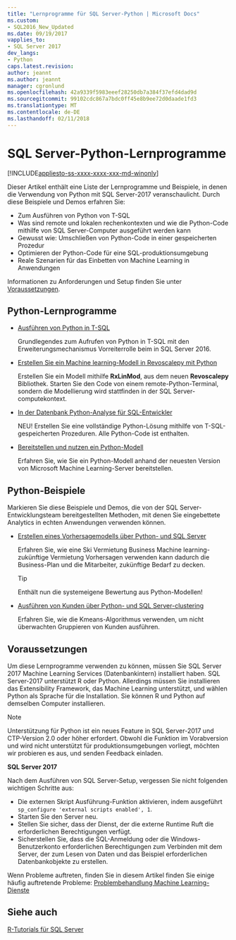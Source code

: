 ```yaml
---
title: "Lernprogramme für SQL Server-Python | Microsoft Docs"
ms.custom:
- SQL2016_New_Updated
ms.date: 09/19/2017
vapplies_to:
- SQL Server 2017
dev_langs:
- Python
caps.latest.revision: 
author: jeannt
ms.author: jeannt
manager: cgronlund
ms.openlocfilehash: 42a9339f5983eeef28250db7a384f37efd4dad9d
ms.sourcegitcommit: 99102cdc867a7bdc0ff45e8b9ee72d0daade1fd3
ms.translationtype: MT
ms.contentlocale: de-DE
ms.lasthandoff: 02/11/2018
---
```

# <a name="sql-server-python-tutorials"></a>SQL Server-Python-Lernprogramme
[!INCLUDE[appliesto-ss-xxxx-xxxx-xxx-md-winonly](../../includes/appliesto-ss-xxxx-xxxx-xxx-md-winonly.md)]

Dieser Artikel enthält eine Liste der Lernprogramme und Beispiele, in denen die Verwendung von Python mit SQL Server-2017 veranschaulicht. Durch diese Beispiele und Demos erfahren Sie:

+ Zum Ausführen von Python von T-SQL
+ Was sind remote und lokalen rechenkontexten und wie die Python-Code mithilfe von SQL Server-Computer ausgeführt werden kann
+ Gewusst wie: Umschließen von Python-Code in einer gespeicherten Prozedur
+ Optimieren der Python-Code für eine SQL-produktionsumgebung
+ Reale Szenarien für das Einbetten von Machine Learning in Anwendungen

Informationen zu Anforderungen und Setup finden Sie unter [Voraussetzungen](#bkmk_Prerequisites).

## <a name="bkmk_pythontutorials"></a>Python-Lernprogramme

+ [Ausführen von Python in T-SQL](run-python-using-t-sql.md)

   Grundlegendes zum Aufrufen von Python in T-SQL mit den Erweiterungsmechanismus Vorreiterrolle beim in SQL Server 2016.

+ [Erstellen Sie ein Machine learning-Modell in Revoscalepy mit Python](use-python-revoscalepy-to-create-model.md)

   Erstellen Sie ein Modell mithilfe **RxLinMod**, aus dem neuen **Revoscalepy** Bibliothek. Starten Sie den Code von einem remote-Python-Terminal, sondern die Modellierung wird stattfinden in der SQL Server-computekontext.

+ [In der Datenbank Python-Analyse für SQL-Entwickler](sqldev-in-database-python-for-sql-developers.md)

  NEU! Erstellen Sie eine vollständige Python-Lösung mithilfe von T-SQL-gespeicherten Prozeduren. Alle Python-Code ist enthalten.

+ [Bereitstellen und nutzen ein Python-Modell](..\python\publish-consume-python-code.md)

  Erfahren Sie, wie Sie ein Python-Modell anhand der neuesten Version von Microsoft Machine Learning-Server bereitstellen.

## <a name="python-samples"></a>Python-Beispiele

Markieren Sie diese Beispiele und Demos, die von der SQL Server-Entwicklungsteam bereitgestellten Methoden, mit denen Sie eingebettete Analytics in echten Anwendungen verwenden können.

+ [Erstellen eines Vorhersagemodells über Python- und SQL Server](https://microsoft.github.io/sql-ml-tutorials/python/rentalprediction/)

  Erfahren Sie, wie eine Ski Vermietung Business Machine learning-zukünftige Vermietung Vorhersagen verwenden kann dadurch die Business-Plan und die Mitarbeiter, zukünftige Bedarf zu decken.

  > [!TIP]
  > Enthält nun die systemeigene Bewertung aus Python-Modellen!

+ [Ausführen von Kunden über Python- und SQL Server-clustering](https://microsoft.github.io/sql-ml-tutorials/python/customerclustering/)

    Erfahren Sie, wie die Kmeans-Algorithmus verwenden, um nicht überwachten Gruppieren von Kunden ausführen.

## <a name="bkmk_Prerequisites"></a>Voraussetzungen

Um diese Lernprogramme verwenden zu können, müssen Sie SQL Server 2017 Machine Learning Services (Datenbankintern) installiert haben. SQL Server-2017 unterstützt R oder Python. Allerdings müssen Sie installieren das Extensibility Framework, das Machine Learning unterstützt, und wählen Python als Sprache für die Installation. Sie können R und Python auf demselben Computer installieren.

> [!NOTE]
>
> Unterstützung für Python ist ein neues Feature in SQL Server-2017 und CTP-Version 2.0 oder höher erfordert. Obwohl die Funktion im Vorabversion und wird nicht unterstützt für produktionsumgebungen vorliegt, möchten wir probieren es aus, und senden Feedback einladen.

**SQL Server 2017**

Nach dem Ausführen von SQL Server-Setup, vergessen Sie nicht folgenden wichtigen Schritte aus:

+ Die externen Skript Ausführung-Funktion aktivieren, indem ausgeführt `sp_configure 'external scripts enabled', 1`.
+ Starten Sie den Server neu.
+ Stellen Sie sicher, dass der Dienst, der die externe Runtime Ruft die erforderlichen Berechtigungen verfügt.
+ Sicherstellen Sie, dass die SQL-Anmeldung oder die Windows-Benutzerkonto erforderlichen Berechtigungen zum Verbinden mit dem Server, der zum Lesen von Daten und das Beispiel erforderlichen Datenbankobjekte zu erstellen.

Wenn Probleme auftreten, finden Sie in diesem Artikel finden Sie einige häufig auftretende Probleme: [Problembehandlung Machine Learning-Dienste](../machine-learning-troubleshooting-faq.md)

## <a name="see-also"></a>Siehe auch

[R-Tutorials für SQL Server](sql-server-r-tutorials.md)
